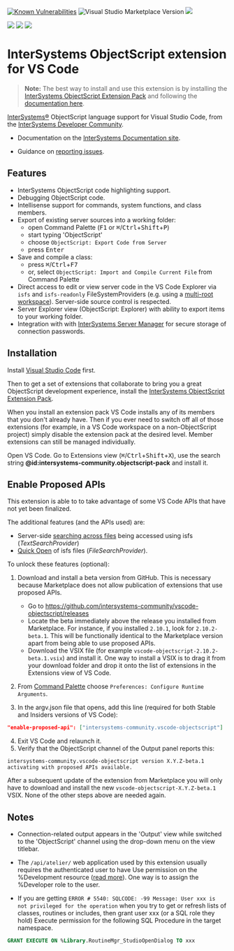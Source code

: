 [![Known Vulnerabilities](https://snyk.io/test/github/intersystems-community/vscode-objectscript/badge.svg)](https://snyk.io/test/github/intersystems-community/vscode-objectscript)
![Visual Studio Marketplace Version](https://img.shields.io/visual-studio-marketplace/v/intersystems-community.vscode-objectscript.svg)
[![](https://img.shields.io/visual-studio-marketplace/i/intersystems-community.vscode-objectscript.svg)](https://marketplace.visualstudio.com/items?itemName=intersystems-community.vscode-objectscript)

[![](https://img.shields.io/badge/InterSystems-IRIS-blue.svg)](https://www.intersystems.com/products/intersystems-iris/)
[![](https://img.shields.io/badge/InterSystems-Caché-blue.svg)](https://www.intersystems.com/products/cache/)
[![](https://img.shields.io/badge/InterSystems-Ensemble-blue.svg)](https://www.intersystems.com/products/ensemble/)

# InterSystems ObjectScript extension for VS Code

> **Note:** The best way to install and use this extension is by installing the [InterSystems ObjectScript Extension Pack](https://marketplace.visualstudio.com/items?itemName=intersystems-community.objectscript-pack) and following the [documentation here](https://docs.intersystems.com/components/csp/docbook/DocBook.UI.Page.cls?KEY=GVSCO).

[InterSystems&reg;](http://www.intersystems.com) ObjectScript language support for Visual Studio Code, from the [InterSystems Developer Community](https://community.intersystems.com/).

- Documentation on the [InterSystems Documentation site](https://docs.intersystems.com/components/csp/docbook/DocBook.UI.Page.cls?KEY=GVSCO).

- Guidance on [reporting issues](https://docs.intersystems.com/components/csp/docbook/DocBook.UI.Page.cls?KEY=GVSCO_reporting).

## Features

- InterSystems ObjectScript code highlighting support.
- Debugging ObjectScript code.
- Intellisense support for commands, system functions, and class members.
- Export of existing server sources into a working folder:
  - open Command Palette (<kbd>F1</kbd> or <kbd>⌘</kbd>/<kbd>Ctrl</kbd>+<kbd>Shift</kbd>+<kbd>P</kbd>)
  - start typing 'ObjectScript'
  - choose `ObjectScript: Export Code from Server`
  - press <kbd>Enter</kbd>
- Save and compile a class:
  - press <kbd>⌘</kbd>/<kbd>Ctrl</kbd>+<kbd>F7</kbd>
  - or, select `ObjectScript: Import and Compile Current File` from Command Palette
- Direct access to edit or view server code in the VS Code Explorer via `isfs` and `isfs-readonly` FileSystemProviders (e.g. using a [multi-root workspace](https://code.visualstudio.com/docs/editor/multi-root-workspaces)). Server-side source control is respected.
- Server Explorer view (ObjectScript: Explorer) with ability to export items to your working folder.
- Integration with with [InterSystems Server Manager](https://marketplace.visualstudio.com/items?itemName=intersystems-community.servermanager) for secure storage of connection passwords.

## Installation

Install [Visual Studio Code](https://code.visualstudio.com/) first.

Then to get a set of extensions that collaborate to bring you a great ObjectScript development experience, install the [InterSystems ObjectScript Extension Pack](https://marketplace.visualstudio.com/items?itemName=intersystems-community.objectscript-pack).

When you install an extension pack VS Code installs any of its members that you don't already have. Then if you ever need to switch off all of those extensions (for example, in a VS Code workspace on a non-ObjectScript project) simply disable the extension pack at the desired level. Member extensions can still be managed individually.

Open VS Code. Go to Extensions view (<kbd>⌘</kbd>/<kbd>Ctrl</kbd>+<kbd>Shift</kbd>+<kbd>X</kbd>), use the search string **@id:intersystems-community.objectscript-pack** and install it.

## Enable Proposed APIs

This extension is able to to take advantage of some VS Code APIs that have not yet been finalized.

The additional features (and the APIs used) are:
- Server-side [searching across files](https://code.visualstudio.com/docs/editor/codebasics#_search-across-files) being accessed using isfs (_TextSearchProvider_)
- [Quick Open](https://code.visualstudio.com/docs/getstarted/tips-and-tricks#_quick-open) of isfs files (_FileSearchProvider_).

To unlock these features (optional):

1. Download and install a beta version from GitHub. This is necessary because Marketplace does not allow publication of extensions that use proposed APIs.
	- Go to https://github.com/intersystems-community/vscode-objectscript/releases
	- Locate the beta immediately above the release you installed from Marketplace. For instance, if you installed `2.10.1`, look for `2.10.2-beta.1`. This will be functionally identical to the Marketplace version apart from being able to use proposed APIs.
	- Download the VSIX file (for example `vscode-objectscript-2.10.2-beta.1.vsix`) and install it. One way to install a VSIX is to drag it from your download folder and drop it onto the list of extensions in the Extensions view of VS Code.

2. From [Command Palette](https://code.visualstudio.com/docs/getstarted/tips-and-tricks#_command-palette) choose `Preferences: Configure Runtime Arguments`.
3. In the argv.json file that opens, add this line (required for both Stable and Insiders versions of VS Code):
```json
"enable-proposed-api": ["intersystems-community.vscode-objectscript"]
```
4. Exit VS Code and relaunch it.
5. Verify that the ObjectScript channel of the Output panel reports this:
```
intersystems-community.vscode-objectscript version X.Y.Z-beta.1 activating with proposed APIs available.
```

After a subsequent update of the extension from Marketplace you will only have to download and install the new `vscode-objectscript-X.Y.Z-beta.1` VSIX. None of the other steps above are needed again.

## Notes

- Connection-related output appears in the 'Output' view while switched to the 'ObjectScript' channel using the drop-down menu on the view titlebar.

- The `/api/atelier/` web application used by this extension usually requires the authenticated user to have Use permission on the %Development resource ([read more](https://community.intersystems.com/post/using-atelier-rest-api)). One way is to assign the %Developer role to the user.

- If you are getting `ERROR # 5540: SQLCODE: -99 Message: User xxx is not privileged for the operation` when you try to get or refresh lists of classes, routines or includes, then grant user xxx (or a SQL role they hold) Execute permission for the following SQL Procedure in the target namespace.

```SQL
GRANT EXECUTE ON %Library.RoutineMgr_StudioOpenDialog TO xxx
```
